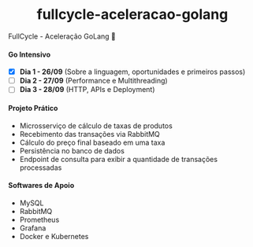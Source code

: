 <h1 align="center">fullcycle-aceleracao-golang</h1>

<p> FullCycle - Aceleração GoLang 🚀 </p>

#### Go Intensivo

- [x] **Dia 1 - 26/09** (Sobre a linguagem, oportunidades e primeiros passos)
- [ ] **Dia 2 - 27/09** (Performance e Multithreading)
- [ ] **Dia 3 - 28/09** (HTTP, APIs e Deployment)

#### Projeto Prático

- Microsserviço de cálculo de taxas de produtos
- Recebimento das transações via RabbitMQ
- Cálculo do preço final baseado em uma taxa
- Persistência no banco de dados
- Endpoint de consulta para exibir a quantidade de transações processadas

#### Softwares de Apoio

- MySQL
- RabbitMQ
- Prometheus
- Grafana
- Docker e Kubernetes